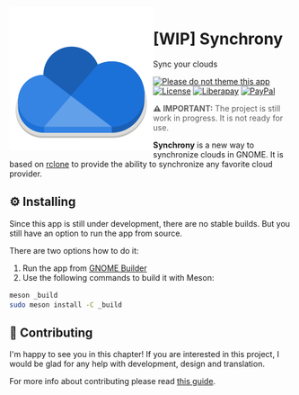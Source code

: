 <img alt="Synchrony" src="data/icons/app.drey.Synchrony.svg" align="left">

# [WIP] Synchrony

Sync your clouds

[![Please do not theme this app](https://stopthemingmy.app/badge.svg)](https://stopthemingmy.app)
[![License](https://img.shields.io/github/license/pervoj/Synchrony.svg)](COPYING)
[![Liberapay](https://img.shields.io/badge/Liberapay-Donate-F6C915?logo=liberapay)](https://liberapay.com/pervoj)
[![PayPal](https://img.shields.io/badge/PayPal-Donate-00457C?logo=paypal)](https://www.paypal.com/donate/?hosted_button_id=7P3BD55QX6B9J)

> **⚠️ IMPORTANT:** The project is still work in progress.
> It is not ready for use.

**Synchrony** is a new way to synchronize clouds in GNOME.
It is based on [rclone](https://rclone.org/) to provide the ability
to synchronize any favorite cloud provider.

## ⚙️ Installing

Since this app is still under development, there are no stable builds. But you
still have an option to run the app from source.

There are two options how to do it:

1. Run the app from [GNOME Builder](https://flathub.org/apps/details/org.gnome.Builder)
2. Use the following commands to build it with Meson:

```sh
meson _build
sudo meson install -C _build
```

## 👥 Contributing

I'm happy to see you in this chapter! If you are interested in this project,
I would be glad for any help with development, design and translation.

For more info about contributing please read [this guide](CONTRIBUTING.md).
